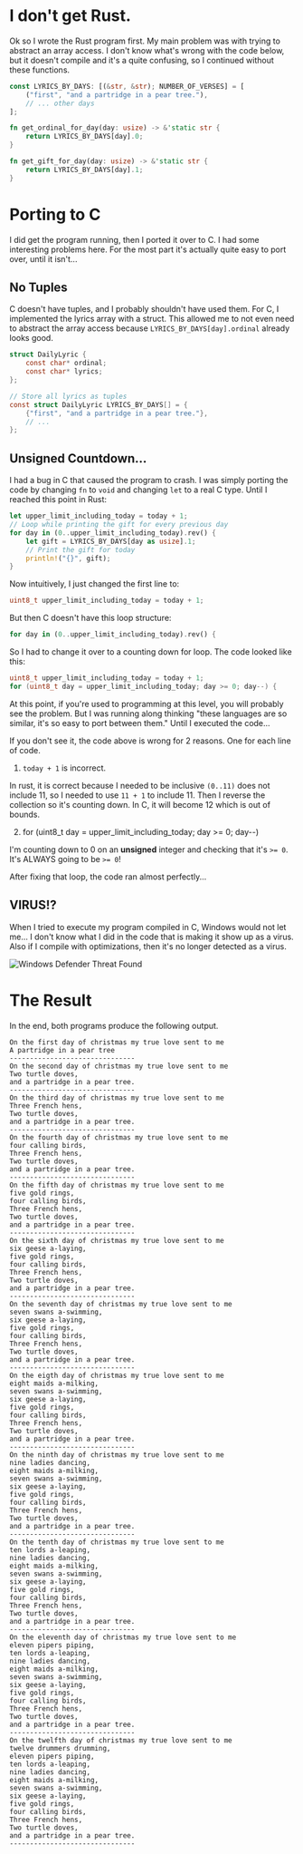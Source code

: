 # I don't get Rust.
Ok so I wrote the Rust program first. My main problem
was with trying to abstract an array access. I don't know
what's wrong with the code below, but it doesn't compile
and it's a quite confusing, so I continued without these
functions.

```Rust
const LYRICS_BY_DAYS: [(&str, &str); NUMBER_OF_VERSES] = [
    ("first", "and a partridge in a pear tree."),
    // ... other days
];

fn get_ordinal_for_day(day: usize) -> &'static str {
    return LYRICS_BY_DAYS[day].0;
}

fn get_gift_for_day(day: usize) -> &'static str {
    return LYRICS_BY_DAYS[day].1;
}
```

# Porting to C
I did get the program running, then I ported it over to C.
I had some interesting problems here. For the most
part it's actually quite easy to port over, until it isn't...

## No Tuples
C doesn't have tuples, and I probably shouldn't have used them.
For C, I implemented the lyrics array with a struct. This allowed
me to not even need to abstract the array access because
`LYRICS_BY_DAYS[day].ordinal` already looks good.

```C
struct DailyLyric {
    const char* ordinal;
    const char* lyrics;
};

// Store all lyrics as tuples
const struct DailyLyric LYRICS_BY_DAYS[] = {
    {"first", "and a partridge in a pear tree."},
    // ...
};
```

## Unsigned Countdown...
I had a bug in C that caused the program to crash. I was simply
porting the code by changing `fn` to `void` and changing `let` to
a real C type. Until I reached this point in Rust:

```Rust
let upper_limit_including_today = today + 1;
// Loop while printing the gift for every previous day
for day in (0..upper_limit_including_today).rev() {
    let gift = LYRICS_BY_DAYS[day as usize].1;
    // Print the gift for today
    println!("{}", gift);
}
```

Now intuitively, I just changed the first line to:

```C
uint8_t upper_limit_including_today = today + 1;
```

But then C doesn't have this loop structure:

```Rust
for day in (0..upper_limit_including_today).rev() {
```

So I had to change it over to a counting down for loop.
The code looked like this:

```C
uint8_t upper_limit_including_today = today + 1;
for (uint8_t day = upper_limit_including_today; day >= 0; day--) {
```

At this point, if you're used to programming at this level, you
will probably see the problem. But I was running along thinking
"these languages are so similar, it's so easy to port between them."
Until I executed the code...

If you don't see it, the code above is wrong for 2 reasons. One for
each line of code.

1. `today + 1` is incorrect.

In rust, it is correct because I
needed to be inclusive `(0..11)` does not include 11, so I needed to use `11 + 1` to include 11. Then I reverse the
collection so it's counting down. In C, it will become 12
which is out of bounds.

2. for (uint8_t day = upper_limit_including_today; day >= 0; day--)

I'm counting down to 0 on an **unsigned** integer and checking
that it's `>= 0`. It's ALWAYS going to be `>= 0`!

After fixing that loop, the code ran almost perfectly...

## VIRUS!?

When I tried to execute my program compiled in C, Windows would not let me...
I don't know what I did in the code that is making it show up as a virus.
Also if I compile with optimizations, then it's no longer detected as a virus.

![Windows Defender Threat Found](virus.png "Title")

# The Result

In the end, both programs produce the following output.

```
On the first day of christmas my true love sent to me
A partridge in a pear tree
-------------------------------
On the second day of christmas my true love sent to me
Two turtle doves,
and a partridge in a pear tree.
-------------------------------
On the third day of christmas my true love sent to me
Three French hens,
Two turtle doves,
and a partridge in a pear tree.
-------------------------------
On the fourth day of christmas my true love sent to me
four calling birds,
Three French hens,
Two turtle doves,
and a partridge in a pear tree.
-------------------------------
On the fifth day of christmas my true love sent to me
five gold rings,
four calling birds,
Three French hens,
Two turtle doves,
and a partridge in a pear tree.
-------------------------------
On the sixth day of christmas my true love sent to me
six geese a-laying,
five gold rings,
four calling birds,
Three French hens,
Two turtle doves,
and a partridge in a pear tree.
-------------------------------
On the seventh day of christmas my true love sent to me
seven swans a-swimming,
six geese a-laying,
five gold rings,
four calling birds,
Three French hens,
Two turtle doves,
and a partridge in a pear tree.
-------------------------------
On the eigth day of christmas my true love sent to me
eight maids a-milking,
seven swans a-swimming,
six geese a-laying,
five gold rings,
four calling birds,
Three French hens,
Two turtle doves,
and a partridge in a pear tree.
-------------------------------
On the ninth day of christmas my true love sent to me
nine ladies dancing,
eight maids a-milking,
seven swans a-swimming,
six geese a-laying,
five gold rings,
four calling birds,
Three French hens,
Two turtle doves,
and a partridge in a pear tree.
-------------------------------
On the tenth day of christmas my true love sent to me
ten lords a-leaping,
nine ladies dancing,
eight maids a-milking,
seven swans a-swimming,
six geese a-laying,
five gold rings,
four calling birds,
Three French hens,
Two turtle doves,
and a partridge in a pear tree.
-------------------------------
On the eleventh day of christmas my true love sent to me
eleven pipers piping,
ten lords a-leaping,
nine ladies dancing,
eight maids a-milking,
seven swans a-swimming,
six geese a-laying,
five gold rings,
four calling birds,
Three French hens,
Two turtle doves,
and a partridge in a pear tree.
-------------------------------
On the twelfth day of christmas my true love sent to me
twelve drummers drumming,
eleven pipers piping,
ten lords a-leaping,
nine ladies dancing,
eight maids a-milking,
seven swans a-swimming,
six geese a-laying,
five gold rings,
four calling birds,
Three French hens,
Two turtle doves,
and a partridge in a pear tree.
-------------------------------
```

